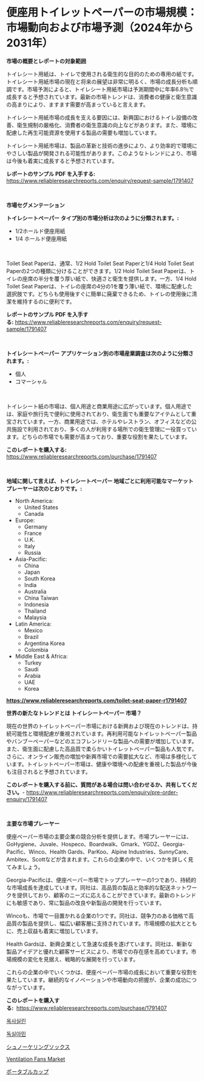 <p><h1>便座用トイレットペーパーの市場規模：市場動向および市場予測（2024年から2031年）</h1></p><p><strong>市場の概要とレポートの対象範囲</strong></p>
<p><p>トイレシート用紙は、トイレで使用される衛生的な目的のための専用の紙です。トイレシート用紙市場の現在と将来の展望は非常に明るく、市場の成長分析も順調です。市場予測によると、トイレシート用紙市場は予測期間中に年率6.8％で成長すると予想されています。最新の市場トレンドは、消費者の健康と衛生意識の高まりにより、ますます需要が高まっていると言えます。</p><p>トイレシート用紙市場の成長を支える要因には、新興国におけるトイレ設備の改善、衛生規制の厳格化、消費者の衛生意識の向上などがあります。また、環境に配慮した再生可能資源を使用する製品の需要も増加しています。</p><p>トイレシート用紙市場は、製品の革新と技術の進歩により、より効率的で環境にやさしい製品が開発される可能性があります。このようなトレンドにより、市場は今後も着実に成長すると予想されています。</p></p>
<p><strong>レポートのサンプル PDF を入手する:</strong> <a href="https://www.reliableresearchreports.com/enquiry/request-sample/1791407">https://www.reliableresearchreports.com/enquiry/request-sample/1791407</a></p>
<p>&nbsp;</p>
<p><strong>市場セグメンテーション</strong></p>
<p><strong>トイレシートペーパー タイプ別の市場分析は次のように分類されます。:</strong></p>
<p><ul><li>1/2ホールド便座用紙</li><li>1/4 ホールド便座用紙</li></ul></p>
<p>&nbsp;</p>
<p><p>Toilet Seat Paperは、通常、1/2 Hold Toilet Seat Paperと1/4 Hold Toilet Seat Paperの2つの種類に分けることができます。1/2 Hold Toilet Seat Paperは、トイレの座席の半分を覆う厚い紙で、快適さと衛生を提供します。一方、1/4 Hold Toilet Seat Paperは、トイレの座席の4分の1を覆う薄い紙で、環境に配慮した選択肢です。どちらも使用後すぐに簡単に廃棄できるため、トイレの使用後に清潔を維持するのに便利です。</p></p>
<p><strong>レポートのサンプル PDF を入手する:</strong>&nbsp;<a href="https://www.reliableresearchreports.com/enquiry/request-sample/1791407">https://www.reliableresearchreports.com/enquiry/request-sample/1791407</a></p>
<p>&nbsp;</p>
<p><strong> トイレシートペーパー アプリケーション別の市場産業調査は次のように分類されます。:</strong></p>
<p><ul><li>個人</li><li>コマーシャル</li></ul></p>
<p>&nbsp;</p>
<p><p>トイレシート紙の市場は、個人用途と商業用途に広がっています。個人用途では、家庭や旅行先で便利に使用されており、衛生面でも重要なアイテムとして重宝されています。一方、商業用途では、ホテルやレストラン、オフィスなどの公共施設で利用されており、多くの人が利用する場所での衛生管理に一役買っています。どちらの市場でも需要が高まっており、重要な役割を果たしています。</p></p>
<p><strong>このレポートを購入する:</strong>&nbsp; <a href="https://www.reliableresearchreports.com/purchase/1791407">https://www.reliableresearchreports.com/purchase/1791407</a></p>
<p>&nbsp;</p>
<p><strong>地域に関して言えば、トイレシートペーパー 地域ごとに利用可能なマーケットプレーヤーは次のとおりです。:</strong></p>
<p><ul>
    <li>
        North America:
        <ul>
            <li>United States</li>
            <li>Canada</li>
        </ul>
    </li>
    <li>
        Europe:
        <ul>
            <li>Germany</li>
            <li>France</li>
            <li>U.K.</li>
            <li>Italy</li>
            <li>Russia</li>
        </ul>
    </li>
    <li>
        Asia-Pacific:
        <ul>
            <li>China</li>
            <li>Japan</li>
            <li>South Korea</li>
            <li>India</li>
            <li>Australia</li>
            <li>China Taiwan</li>
            <li>Indonesia</li>
            <li>Thailand</li>
            <li>Malaysia</li>
        </ul>
    </li>
    <li>
        Latin America:
        <ul>
            <li>Mexico</li>
            <li>Brazil</li>
            <li>Argentina Korea</li>
            <li>Colombia</li>
        </ul>
    </li>
    <li>
        Middle East & Africa:
        <ul>
            <li>Turkey</li>
            <li>Saudi</li>
            <li>Arabia</li>
            <li>UAE</li>
            <li>Korea</li>
        </ul>
    </li>
    </ul></p>
<p><strong><a href="https://www.reliableresearchreports.com/toilet-seat-paper-r1791407">https://www.reliableresearchreports.com/toilet-seat-paper-r1791407</a></strong>&nbsp;</p>
<p><strong>世界の新たなトレンドとは トイレシートペーパー 市場？</strong></p>
<p><p>現在の世界のトイレットペーパー市場における新興および現在のトレンドは、持続可能性と環境配慮が重視されています。再利用可能なトイレットペーパー製品やバンブーペーパーなどのエコフレンドリーな製品への需要が増加しています。また、衛生面に配慮した高品質で柔らかいトイレットペーパー製品も人気です。さらに、オンライン販売の増加や新興市場での需要拡大など、市場は多様化しています。トイレットペーパー市場は、健康や環境への配慮を重視した製品が今後も注目されると予想されています。</p></p>
<p><strong>このレポートを購入する前に、質問がある場合は問い合わせるか、共有してください。</strong>- <a href="https://www.reliableresearchreports.com/enquiry/pre-order-enquiry/1791407">https://www.reliableresearchreports.com/enquiry/pre-order-enquiry/1791407</a></p>
<p>&nbsp;</p>
<p><strong>主要な市場プレーヤー</strong></p>
<p><p>便座ペーパー市場の主要企業の競合分析を提供します。市場プレーヤーには、GoHygiene、Juvale、Hospeco、Boardwalk、Gmark、YGDZ、Georgia-Pacific、Winco、Health Gards、ParKoo、Alpine Industries、SunnyCare、Ambitex、Scottなどが含まれます。これらの企業の中で、いくつかを詳しく見てみましょう。</p><p>Georgia-Pacificは、便座ペーパー市場でトッププレーヤーの1つであり、持続的な市場成長を達成しています。同社は、高品質の製品と効率的な配送ネットワークを提供しており、顧客のニーズに応えることができています。最新のトレンドにも敏感であり、常に製品の改良や新製品の開発を行っています。</p><p>Wincoも、市場で一目置かれる企業の1つです。同社は、競争力のある価格で高品質の製品を提供し、幅広い顧客層に支持されています。市場規模の拡大とともに、売上収益も着実に増加しています。</p><p>Health Gardsは、新興企業として急速な成長を遂げています。同社は、斬新な製品アイデアと優れた顧客サービスにより、市場での存在感を高めています。市場規模の変化を見据え、戦略的な展開を行っています。</p><p>これらの企業の中でいくつかは、便座ペーパー市場の成長において重要な役割を果たしています。継続的なイノベーションや市場動向の把握が、企業の成功につながっています。</p></p>
<p><strong>このレポートを購入する:</strong>&nbsp;&nbsp;<a href="https://www.reliableresearchreports.com/purchase/1791407">https://www.reliableresearchreports.com/purchase/1791407</a></p>
<p><p><a href="https://github.com/hxzi07639916/Market-Research-Report-List-1/blob/main/510675020159.md">옥사실린</a></p><p><a href="https://github.com/Hubertstyenger6685/Market-Research-Report-List-1/blob/main/433786620160.md">독실아민</a></p><p><a href="https://github.com/dadanedu33/Market-Research-Report-List-1/blob/main/491902121948.md">シュノーケリングソックス</a></p><p><a href="https://github.com/Paul14Anderson63/Market-Research-Report-List-3/blob/main/ventilation-fans-market.md">Ventilation Fans Market</a></p><p><a href="https://github.com/ihabdkwlxs948/Market-Research-Report-List-1/blob/main/507021021947.md">ポータブルカップ</a></p></p>